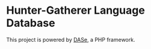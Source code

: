 Hunter-Gatherer Language Database
=================================

This project is powered by [DASe][], a PHP framework.

[DASe]: <http://github.com/pkeane/daseframework>

